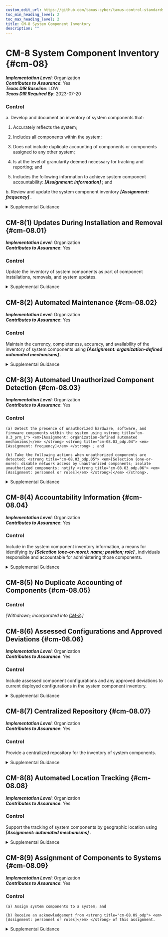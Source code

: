```yaml
---
custom_edit_url: https://github.com/tamus-cyber/tamus-control-standards/tree/main/content/tamus.edu/TAMUS_profile.xml
toc_min_heading_level: 2
toc_max_heading_level: 2
title: CM-8 System Component Inventory
description: ""
---
```


# CM-8 System Component Inventory {#cm-08}

_**Implementation Level**_: Organization\
_**Contributes to Assurance**_: Yes\
_**Texas DIR Baseline**_: LOW\
_**Texas DIR Required By**_: 2023-07-20

### Control



a. Develop and document an inventory of system components that:

1. Accurately reflects the system;

2. Includes all components within the system;

3. Does not include duplicate accounting of components or components assigned to any other system;

4. Is at the level of granularity deemed necessary for tracking and reporting; and

5. Includes the following information to achieve system component accountability: <strong title="cm-08_odp.01"> <em>[Assignment: information]</em> </strong> ; and

b. Review and update the system component inventory <strong title="cm-08_odp.02"> <em>[Assignment: frequency]</em> </strong>.


<details><summary>Supplemental Guidance</summary>System components are discrete, identifiable information technology assets that include hardware, software, and firmware. Organizations may choose to implement centralized system component inventories that include components from all organizational systems. In such situations, organizations ensure that the inventories include system-specific information required for component accountability. The information necessary for effective accountability of system components includes the system name, software owners, software version numbers, hardware inventory specifications, software license information, and for networked components, the machine names and network addresses across all implemented protocols (e.g., IPv4, IPv6). Inventory specifications include date of receipt, cost, model, serial number, manufacturer, supplier information, component type, and physical location.<br/><br/>Preventing duplicate accounting of system components addresses the lack of accountability that occurs when component ownership and system association is not known, especially in large or complex connected systems. Effective prevention of duplicate accounting of system components necessitates use of a unique identifier for each component. For software inventory, centrally managed software that is accessed via other systems is addressed as a component of the system on which it is installed and managed. Software installed on multiple organizational systems and managed at the system level is addressed for each individual system and may appear more than once in a centralized component inventory, necessitating a system association for each software instance in the centralized inventory to avoid duplicate accounting of components. Scanning systems implementing multiple network protocols (e.g., IPv4 and IPv6) can result in duplicate components being identified in different address spaces. The implementation of [CM-8(7)](/catalog/cm/cm-08#cm-08.07) can help to eliminate duplicate accounting of components.</details>


## CM-8(1) Updates During Installation and Removal {#cm-08.01}

_**Implementation Level**_: Organization\
_**Contributes to Assurance**_: Yes

### Control

Update the inventory of system components as part of component installations, removals, and system updates.


<details><summary>Supplemental Guidance</summary>Organizations can improve the accuracy, completeness, and consistency of system component inventories if the inventories are updated as part of component installations or removals or during general system updates. If inventories are not updated at these key times, there is a greater likelihood that the information will not be appropriately captured and documented. System updates include hardware, software, and firmware components.</details>


## CM-8(2) Automated Maintenance {#cm-08.02}

_**Implementation Level**_: Organization\
_**Contributes to Assurance**_: Yes

### Control

Maintain the currency, completeness, accuracy, and availability of the inventory of system components using <strong title="cm-8.2_prm_1"> <em>[Assignment: organization-defined automated mechanisms]</em> </strong>.


<details><summary>Supplemental Guidance</summary>Organizations maintain system inventories to the extent feasible. For example, virtual machines can be difficult to monitor because such machines are not visible to the network when not in use. In such cases, organizations maintain as up-to-date, complete, and accurate an inventory as is deemed reasonable. Automated maintenance can be achieved by the implementation of [CM-2(2)](/catalog/cm/cm-02#cm-02.02) for organizations that combine system component inventory and baseline configuration activities.</details>


## CM-8(3) Automated Unauthorized Component Detection {#cm-08.03}

_**Implementation Level**_: Organization\
_**Contributes to Assurance**_: Yes

### Control



    (a) Detect the presence of unauthorized hardware, software, and firmware components within the system using <strong title="cm-8.3_prm_1"> <em>[Assignment: organization-defined automated mechanisms]</em> </strong> <strong title="cm-08.03_odp.04"> <em>[Assignment: frequency]</em> </strong> ; and

    (b) Take the following actions when unauthorized components are detected: <strong title="cm-08.03_odp.05"> <em>[Selection (one-or-more): disable network access by unauthorized components; isolate unauthorized components; notify <strong title="cm-08.03_odp.06"> <em>[Assignment: personnel or roles]</em> </strong>]</em> </strong>.


<details><summary>Supplemental Guidance</summary>Automated unauthorized component detection is applied in addition to the monitoring for unauthorized remote connections and mobile devices. Monitoring for unauthorized system components may be accomplished on an ongoing basis or by the periodic scanning of systems for that purpose. Automated mechanisms may also be used to prevent the connection of unauthorized components (see [CM-7(9)](/catalog/cm/cm-07#cm-07.09) ). Automated mechanisms can be implemented in systems or in separate system components. When acquiring and implementing automated mechanisms, organizations consider whether such mechanisms depend on the ability of the system component to support an agent or supplicant in order to be detected since some types of components do not have or cannot support agents (e.g., IoT devices, sensors). Isolation can be achieved , for example, by placing unauthorized system components in separate domains or subnets or quarantining such components. This type of component isolation is commonly referred to as "sandboxing."</details>


## CM-8(4) Accountability Information {#cm-08.04}

_**Implementation Level**_: Organization\
_**Contributes to Assurance**_: Yes

### Control

Include in the system component inventory information, a means for identifying by <strong title="cm-08.04_odp"> <em>[Selection (one-or-more): name; position; role]</em> </strong> , individuals responsible and accountable for administering those components.


<details><summary>Supplemental Guidance</summary>Identifying individuals who are responsible and accountable for administering system components ensures that the assigned components are properly administered and that organizations can contact those individuals if some action is required (e.g., when the component is determined to be the source of a breach, needs to be recalled or replaced, or needs to be relocated).</details>


## CM-8(5) No Duplicate Accounting of Components {#cm-08.05}

### Control

<em>[Withdrawn; incorporated into [CM-8](/catalog/cm/cm-08#cm-08).]</em>



## CM-8(6) Assessed Configurations and Approved Deviations {#cm-08.06}

_**Implementation Level**_: Organization\
_**Contributes to Assurance**_: Yes

### Control

Include assessed component configurations and any approved deviations to current deployed configurations in the system component inventory.


<details><summary>Supplemental Guidance</summary>Assessed configurations and approved deviations focus on configuration settings established by organizations for system components, the specific components that have been assessed to determine compliance with the required configuration settings, and any approved deviations from established configuration settings.</details>


## CM-8(7) Centralized Repository {#cm-08.07}

_**Implementation Level**_: Organization\
_**Contributes to Assurance**_: Yes

### Control

Provide a centralized repository for the inventory of system components.


<details><summary>Supplemental Guidance</summary>Organizations may implement centralized system component inventories that include components from all organizational systems. Centralized repositories of component inventories provide opportunities for efficiencies in accounting for organizational hardware, software, and firmware assets. Such repositories may also help organizations rapidly identify the location and responsible individuals of components that have been compromised, breached, or are otherwise in need of mitigation actions. Organizations ensure that the resulting centralized inventories include system-specific information required for proper component accountability.</details>


## CM-8(8) Automated Location Tracking {#cm-08.08}

_**Implementation Level**_: Organization\
_**Contributes to Assurance**_: Yes

### Control

Support the tracking of system components by geographic location using <strong title="cm-08.08_odp"> <em>[Assignment: automated mechanisms]</em> </strong>.


<details><summary>Supplemental Guidance</summary>The use of automated mechanisms to track the location of system components can increase the accuracy of component inventories. Such capability may help organizations rapidly identify the location and responsible individuals of system components that have been compromised, breached, or are otherwise in need of mitigation actions. The use of tracking mechanisms can be coordinated with senior agency officials for privacy if there are implications that affect individual privacy.</details>


## CM-8(9) Assignment of Components to Systems {#cm-08.09}

_**Implementation Level**_: Organization\
_**Contributes to Assurance**_: Yes

### Control



    (a) Assign system components to a system; and

    (b) Receive an acknowledgement from <strong title="cm-08.09_odp"> <em>[Assignment: personnel or roles]</em> </strong> of this assignment.


<details><summary>Supplemental Guidance</summary>System components that are not assigned to a system may be unmanaged, lack the required protection, and become an organizational vulnerability.</details>
